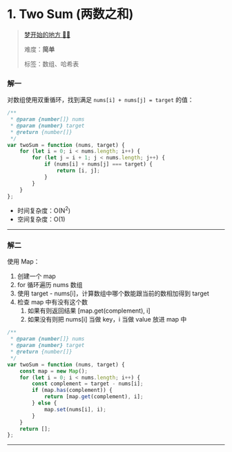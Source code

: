 # 1. Two Sum (两数之和)

> [梦开始的地方 🧀🧀](https://www.acoier.com/2021/01/23/1.%20%E4%B8%A4%E6%95%B0%E4%B9%8B%E5%92%8C%EF%BC%88%E7%AE%80%E5%8D%95%EF%BC%89/)
>
> 难度：**简单**
>
> 标签：数组、哈希表

### 解一

对数组使用双重循环，找到满足 `nums[i] + nums[j] = target` 的值：

```javascript
/**
 * @param {number[]} nums
 * @param {number} target
 * @return {number[]}
 */
var twoSum = function (nums, target) {
	for (let i = 0; i < nums.length; i++) {
		for (let j = i + 1; j < nums.length; j++) {
			if (nums[i] + nums[j] === target) {
				return [i, j];
			}
		}
	}
};
```

- 时间复杂度：O(N<sup>2</sup>)
- 空间复杂度：O(1)

---

### 解二

使用 Map：

1. 创建一个 map
2. for 循环遍历 nums 数组
3. 使用 target - nums[i]，计算数组中哪个数能跟当前的数相加得到 target
4. 检查 map 中有没有这个数
   1. 如果有则返回结果 [map.get(complement), i]
   2. 如果没有则把 nums[i] 当做 key，i 当做 value 放进 map 中

```javascript
/**
 * @param {number[]} nums
 * @param {number} target
 * @return {number[]}
 */
var twoSum = function (nums, target) {
	const map = new Map();
	for (let i = 0; i < nums.length; i++) {
		const complement = target - nums[i];
		if (map.has(complement)) {
			return [map.get(complement), i];
		} else {
			map.set(nums[i], i);
		}
	}
	return [];
};
```

---
